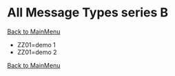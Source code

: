 
# All Message Types series B
[Back to MainMenu](/docs/helpmain.md)
* ZZ01=demo 1
* ZZ01=demo 2

[Back to MainMenu](/docs/helpmain.md)
